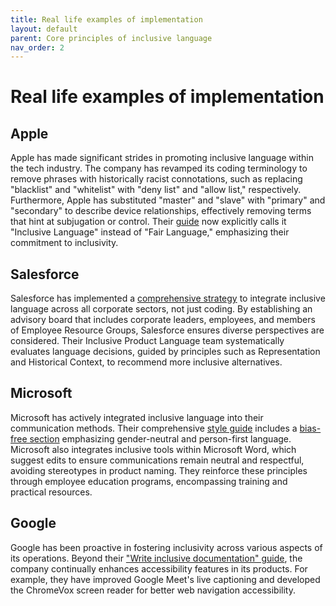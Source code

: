 ```yaml
---
title: Real life examples of implementation
layout: default
parent: Core principles of inclusive language
nav_order: 2
---
```

# Real life examples of implementation

## Apple

Apple has made significant strides in promoting inclusive language within the tech industry. The company has revamped its coding terminology to remove phrases with historically racist connotations, such as replacing "blacklist" and "whitelist" with "deny list" and "allow list," respectively. Furthermore, Apple has substituted "master" and "slave" with "primary" and "secondary" to describe device relationships, effectively removing terms that hint at subjugation or control. Their [guide](https://support.apple.com/pl-pl/guide/applestyleguide/apdcb2a65d68/web) now explicitly calls it "Inclusive Language" instead of "Fair Language," emphasizing their commitment to inclusivity.

## Salesforce

Salesforce has implemented a [comprehensive strategy](https://www.salesforce.com/news/stories/how-were-bringing-inclusive-language-to-our-products/) to integrate inclusive language across all corporate sectors, not just coding. By establishing an advisory board that includes corporate leaders, employees, and members of Employee Resource Groups, Salesforce ensures diverse perspectives are considered. Their Inclusive Product Language team systematically evaluates language decisions, guided by principles such as Representation and Historical Context, to recommend more inclusive alternatives.

## Microsoft

Microsoft has actively integrated inclusive language into their communication methods. Their comprehensive [style guide](https://learn.microsoft.com/en-us/style-guide/welcome/) includes a [bias-free section](https://learn.microsoft.com/en-us/style-guide/bias-free-communication) emphasizing gender-neutral and person-first language. Microsoft also integrates inclusive tools within Microsoft Word, which suggest edits to ensure communications remain neutral and respectful, avoiding stereotypes in product naming. They reinforce these principles through employee education programs, encompassing training and practical resources.

## Google

Google has been proactive in fostering inclusivity across various aspects of its operations. Beyond their ["Write inclusive documentation" guide](https://developers.google.com/style/inclusive-documentation), the company continually enhances accessibility features in its products. For example, they have improved Google Meet's live captioning and developed the ChromeVox screen reader for better web navigation accessibility.
